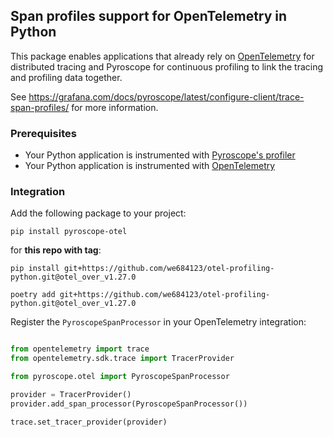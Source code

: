 ## Span profiles support for OpenTelemetry in Python

This package enables applications that already rely on [OpenTelemetry](https://opentelemetry.io/docs/instrumentation/python/getting-started/) for distributed tracing and Pyroscope for continuous profiling to link the tracing and profiling data together.

See https://grafana.com/docs/pyroscope/latest/configure-client/trace-span-profiles/ for more information.

### Prerequisites
- Your Python application is instrumented with [Pyroscope's profiler](https://grafana.com/docs/pyroscope/latest/configure-client/language-sdks/python/)
- Your Python application is instrumented with [OpenTelemetry](https://opentelemetry.io/docs/instrumentation/python/getting-started/)

### Integration

Add the following package to your project:

```shell
pip install pyroscope-otel
```

for **this repo with tag**:

```shell
pip install git+https://github.com/we684123/otel-profiling-python.git@otel_over_v1.27.0
```

```shell
poetry add git+https://github.com/we684123/otel-profiling-python.git@otel_over_v1.27.0
```

Register the `PyroscopeSpanProcessor` in your OpenTelemetry integration:

```python

from opentelemetry import trace
from opentelemetry.sdk.trace import TracerProvider

from pyroscope.otel import PyroscopeSpanProcessor

provider = TracerProvider()
provider.add_span_processor(PyroscopeSpanProcessor())

trace.set_tracer_provider(provider)

```
